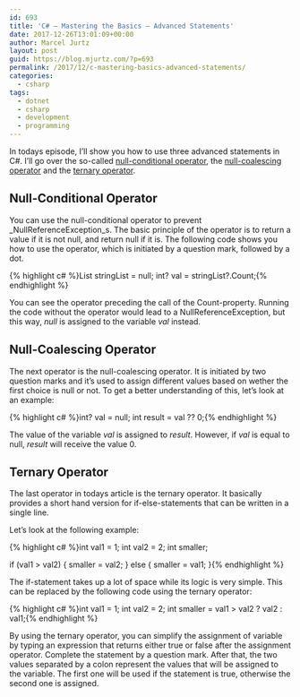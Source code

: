 ```yaml
---
id: 693
title: 'C# – Mastering the Basics – Advanced Statements'
date: 2017-12-26T13:01:09+00:00
author: Marcel Jurtz
layout: post
guid: https://blog.mjurtz.com/?p=693
permalink: /2017/12/c-mastering-basics-advanced-statements/
categories:
  - csharp
tags:
  - dotnet
  - csharp
  - development
  - programming
---
```

In todays episode, I&#8217;ll show you how to use three advanced statements in C#. I&#8217;ll go over the so-called [null-conditional operator](https://docs.microsoft.com/en-us/dotnet/csharp/language-reference/operators/null-conditional-operators), the [null-coalescing operator](https://docs.microsoft.com/en-us/dotnet/csharp/language-reference/operators/null-conditional-operator) and the [ternary operator](https://docs.microsoft.com/en-us/dotnet/csharp/language-reference/operators/conditional-operator).

## Null-Conditional Operator

You can use the null-conditional operator to prevent _NullReferenceException_s. The basic principle of the operator is to return a value if it is not null, and return null if it is. The following code shows you how to use the operator, which is initiated by a question mark, followed by a dot.

{% highlight c# %}List<String> stringList = null;
int? val = stringList?.Count;{% endhighlight %}

You can see the operator preceding the call of the Count-property. Running the code without the operator would lead to a NullReferenceException, but this way, _null_ is assigned to the variable _val_ instead.

## Null-Coalescing Operator

The next operator is the null-coalescing operator. It is initiated by two question marks and it&#8217;s used to assign different values based on wether the first choice is null or not. To get a better understanding of this, let&#8217;s look at an example:

{% highlight c# %}int? val = null;
int result = val ?? 0;{% endhighlight %}

The value of the variable _val_ is assigned to _result_. However, if _val_ is equal to null, _result_ will receive the value 0.

## Ternary Operator

The last operator in todays article is the ternary operator. It basically provides a short hand version for if-else-statements that can be written in a single line.

Let&#8217;s look at the following example:

{% highlight c# %}int val1 = 1;
int val2 = 2;
int smaller;

if (val1 > val2)
{
    smaller = val2;
}
else
{
    smaller = val1;
}{% endhighlight %}

The if-statement takes up a lot of space while its logic is very simple. This can be replaced by the following code using the ternary operator:

{% highlight c# %}int val1 = 1;
int val2 = 2;
int smaller = val1 > val2 ? val2 : val1;{% endhighlight %}

By using the ternary operator, you can simplify the assignment of variable by typing an expression that returns either true or false after the assignment operator. Complete the statement by a question mark. After that, the two values separated by a colon represent the values that will be assigned to the variable. The first one will be used if the statement is true, otherwise the second one is assigned.